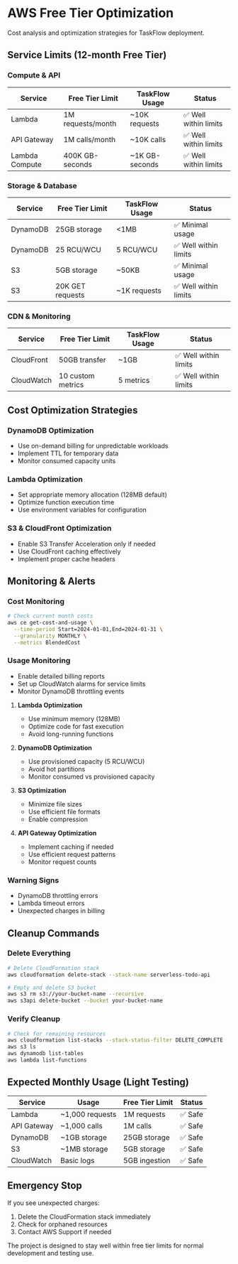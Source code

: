# AWS Free Tier Optimization

Cost analysis and optimization strategies for TaskFlow deployment.

## Service Limits (12-month Free Tier)

### Compute & API
| Service | Free Tier Limit | TaskFlow Usage | Status |
|---------|----------------|----------------|---------|
| Lambda | 1M requests/month | ~10K requests | ✅ Well within limits |
| API Gateway | 1M calls/month | ~10K calls | ✅ Well within limits |
| Lambda Compute | 400K GB-seconds | ~1K GB-seconds | ✅ Well within limits |

### Storage & Database
| Service | Free Tier Limit | TaskFlow Usage | Status |
|---------|----------------|----------------|---------|
| DynamoDB | 25GB storage | <1MB | ✅ Minimal usage |
| DynamoDB | 25 RCU/WCU | 5 RCU/WCU | ✅ Well within limits |
| S3 | 5GB storage | ~50KB | ✅ Minimal usage |
| S3 | 20K GET requests | ~1K requests | ✅ Well within limits |

### CDN & Monitoring
| Service | Free Tier Limit | TaskFlow Usage | Status |
|---------|----------------|----------------|---------|
| CloudFront | 50GB transfer | ~1GB | ✅ Well within limits |
| CloudWatch | 10 custom metrics | 5 metrics | ✅ Well within limits |

## Cost Optimization Strategies

### DynamoDB Optimization
- Use on-demand billing for unpredictable workloads
- Implement TTL for temporary data
- Monitor consumed capacity units

### Lambda Optimization
- Set appropriate memory allocation (128MB default)
- Optimize function execution time
- Use environment variables for configuration

### S3 & CloudFront Optimization
- Enable S3 Transfer Acceleration only if needed
- Use CloudFront caching effectively
- Implement proper cache headers

## Monitoring & Alerts

### Cost Monitoring
```bash
# Check current month costs
aws ce get-cost-and-usage \
  --time-period Start=2024-01-01,End=2024-01-31 \
  --granularity MONTHLY \
  --metrics BlendedCost
```

### Usage Monitoring
- Enable detailed billing reports
- Set up CloudWatch alarms for service limits
- Monitor DynamoDB throttling events
1. **Lambda Optimization**
   - Use minimum memory (128MB)
   - Optimize code for fast execution
   - Avoid long-running functions

2. **DynamoDB Optimization**
   - Use provisioned capacity (5 RCU/WCU)
   - Avoid hot partitions
   - Monitor consumed vs provisioned capacity

3. **S3 Optimization**
   - Minimize file sizes
   - Use efficient file formats
   - Enable compression

4. **API Gateway Optimization**
   - Implement caching if needed
   - Use efficient request patterns
   - Monitor request counts

### Warning Signs
- DynamoDB throttling errors
- Lambda timeout errors
- Unexpected charges in billing

## Cleanup Commands

### Delete Everything
```bash
# Delete CloudFormation stack
aws cloudformation delete-stack --stack-name serverless-todo-api

# Empty and delete S3 bucket
aws s3 rm s3://your-bucket-name --recursive
aws s3api delete-bucket --bucket your-bucket-name
```

### Verify Cleanup
```bash
# Check for remaining resources
aws cloudformation list-stacks --stack-status-filter DELETE_COMPLETE
aws s3 ls
aws dynamodb list-tables
aws lambda list-functions
```

## Expected Monthly Usage (Light Testing)

| Service | Usage | Free Tier Limit | Status |
|---------|-------|-----------------|--------|
| Lambda | ~1,000 requests | 1M requests | ✅ Safe |
| API Gateway | ~1,000 calls | 1M calls | ✅ Safe |
| DynamoDB | ~1GB storage | 25GB storage | ✅ Safe |
| S3 | ~1MB storage | 5GB storage | ✅ Safe |
| CloudWatch | Basic logs | 5GB ingestion | ✅ Safe |

## Emergency Stop
If you see unexpected charges:
1. Delete the CloudFormation stack immediately
2. Check for orphaned resources
3. Contact AWS Support if needed

The project is designed to stay well within free tier limits for normal development and testing use.